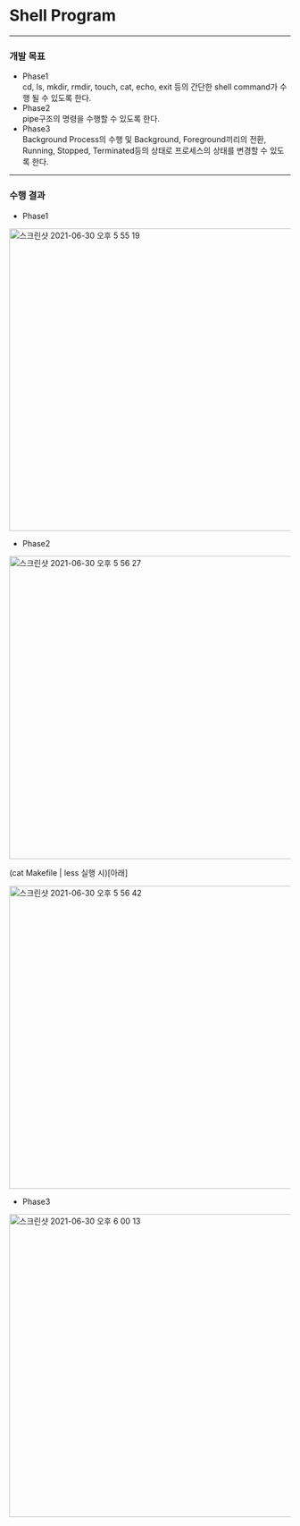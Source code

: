 # Shell Program
------
### 개발 목표
-	Phase1<br>
cd, ls, mkdir, rmdir, touch, cat, echo, exit 등의 간단한 shell command가 수행 될 수 있도록 한다. 
-	Phase2<br>
pipe구조의 명령을 수행할 수 있도록 한다.
-	Phase3<br> 
Background Process의 수행 및 Background, Foreground끼리의 전환, Running, Stopped, Terminated등의 상태로 프로세스의 상태를 변경할 수 있도록 한다.
------
### 수행 결과
- Phase1

<img width="541" alt="스크린샷 2021-06-30 오후 5 55 19" src="https://user-images.githubusercontent.com/57051773/123933140-0d530600-d9cd-11eb-8b7c-e9958d8d81a9.png">

- Phase2

<img width="542" alt="스크린샷 2021-06-30 오후 5 56 27" src="https://user-images.githubusercontent.com/57051773/123933145-0f1cc980-d9cd-11eb-97b2-8b071a1d2ff5.png">

(cat Makefile | less 실행 시)[아래]

<img width="542" alt="스크린샷 2021-06-30 오후 5 56 42" src="https://user-images.githubusercontent.com/57051773/123933155-10e68d00-d9cd-11eb-9ec8-59538b61ac27.png">

- Phase3

<img width="542" alt="스크린샷 2021-06-30 오후 6 00 13" src="https://user-images.githubusercontent.com/57051773/123933166-1348e700-d9cd-11eb-9ceb-84c965c52c18.png">
